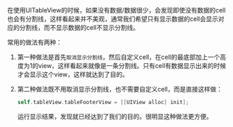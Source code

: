 在使用UITableView的时候，如果没有数据/数据很少，会发现即使没有数据的cell也会有分割线，这样看起来并不美观，通常我们希望只有显示数据的cell会显示对应的分割线，而不显示数据的cell不显示分割线。

常用的做法有两种：

1. 第一种做法是首先`取消显示分割线`，然后自定义cell，在cell的最底部加上一个高度为1的view，这样看起来就像是一条分割线。只有cell有数据显示出来的时候才会显示这个view，这样就达到了目的。
   
2. 第二种做法既不用取消显示分割线，也不需要自定义cell，而是直接这样做：
   
   ``` objective-c
   self.tableView.tableFooterView = [[UIView alloc] init];
   ```
   
   运行显示结果，发现就已经达到了我们的目的。很明显这种做法更方便。
   
   ​